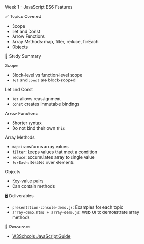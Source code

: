 Week 1 - JavaScript ES6 Features

✅ Topics Covered
- Scope
- Let and Const
- Arrow Functions
- Array Methods: map, filter, reduce, forEach
- Objects

 📘 Study Summary

Scope
- Block-level vs function-level scope
- `let` and `const` are block-scoped

Let and Const
- `let` allows reassignment
- `const` creates immutable bindings

Arrow Functions
- Shorter syntax
- Do not bind their own `this`

Array Methods
- `map`: transforms array values
- `filter`: keeps values that meet a condition
- `reduce`: accumulates array to single value
- `forEach`: iterates over elements

Objects
- Key-value pairs
- Can contain methods

🖥️ Deliverables
- `presentation-console-demo.js`: Examples for each topic
- `array-demo.html + array-demo.js`: Web UI to demonstrate array methods

🔗 Resources
- [W3Schools JavaScript Guide](https://www.w3schools.com/js/)
